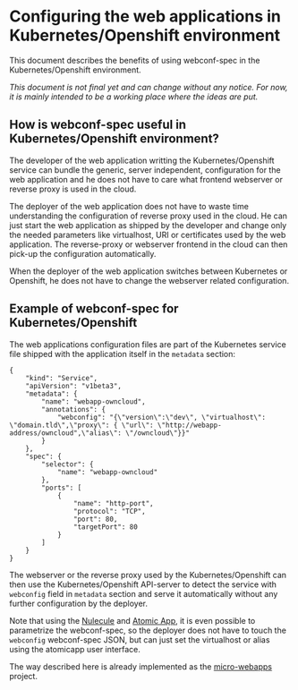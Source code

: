 # Configuring the web applications in Kubernetes/Openshift environment

This document describes the benefits of using webconf-spec in the Kubernetes/Openshift environment.

*This document is not final yet and can change without any notice. For now, it is mainly intended to be a working place where the ideas are put.*

## How is webconf-spec useful in Kubernetes/Openshift environment?

The developer of the web application writting the Kubernetes/Openshift service can bundle the generic, server independent, configuration for the web application and he does not have to care what frontend webserver or reverse proxy is used in the cloud.

The deployer of the web application does not have to waste time understanding the configuration of reverse proxy used in the cloud. He can just start the web application as shipped by the developer and change only the needed parameters like virtualhost, URI or certificates used by the web application. The reverse-proxy or webserver frontend in the cloud can then pick-up the configuration automatically.

When the deployer of the web application switches between Kubernetes or Openshift, he does not have to change the webserver related configuration.

## Example of webconf-spec for Kubernetes/Openshift

The web applications configuration files are part of the Kubernetes service file shipped with the application itself in the `metadata` section:

    {
        "kind": "Service",
        "apiVersion": "v1beta3",
        "metadata": {
            "name": "webapp-owncloud",
            "annotations": {
                "webconfig": "{\"version\":\"dev\", \"virtualhost\": \"domain.tld\",\"proxy\": { \"url\": \"http://webapp-address/owncloud",\"alias\": \"/owncloud\"}}"
            }
        },
        "spec": {
            "selector": {
                "name": "webapp-owncloud"
            },
            "ports": [
                {
                    "name": "http-port",
                    "protocol": "TCP",
                    "port": 80,
                    "targetPort": 80
                }
            ]
        }
    }

The webserver or the reverse proxy used by the Kubernetes/Openshift can then use the Kubernetes/Openshift API-server to detect the service with `webconfig` field in `metadata` section and serve it automatically without any further configuration by the deployer.

Note that using the [Nulecule](https://github.com/projectatomic/nulecule/) and [Atomic App](https://github.com/projectatomic/atomicapp), it is even possible to parametrize the webconf-spec, so the deployer does not have to touch the `webconfig` webconf-spec JSON, but can just set the virtualhost or alias using the atomicapp user interface.

The way described here is already implemented as the [micro-webapps](https://github.com/micro-webapps/micro-webapps) project.
